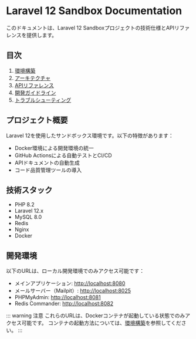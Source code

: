 # Laravel 12 Sandbox Documentation

このドキュメントは、Laravel 12 Sandboxプロジェクトの技術仕様とAPIリファレンスを提供します。

## 目次

1. [環境構築](setup.md)
2. [アーキテクチャ](architecture.md)
3. [APIリファレンス](api.md)
4. [開発ガイドライン](guidelines.md)
5. [トラブルシューティング](troubleshooting.md)

## プロジェクト概要

Laravel 12を使用したサンドボックス環境です。以下の特徴があります：

- Docker環境による開発環境の統一
- GitHub Actionsによる自動テストとCI/CD
- APIドキュメントの自動生成
- コード品質管理ツールの導入

## 技術スタック

- PHP 8.2
- Laravel 12.x
- MySQL 8.0
- Redis
- Nginx
- Docker

## 開発環境

以下のURLは、ローカル開発環境でのみアクセス可能です：

- メインアプリケーション: [http://localhost:8080](http://localhost:8080)
- メールサーバー（Mailpit）: [http://localhost:8025](http://localhost:8025)
- PHPMyAdmin: [http://localhost:8081](http://localhost:8081)
- Redis Commander: [http://localhost:8082](http://localhost:8082)

::: warning 注意
これらのURLは、Dockerコンテナが起動している状態でのみアクセス可能です。
コンテナの起動方法については、[環境構築](setup.md)を参照してください。
::: 
